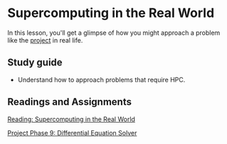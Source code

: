 # Supercomputing in the Real World

In this lesson, you'll get a glimpse of how you might approach a problem like the [project](../project/overview.md) in real life.

## Study guide

- Understand how to approach problems that require HPC.

## Readings and Assignments

[Reading: Supercomputing in the Real World](../readings/hpc-irl.md)

[Project Phase 9: Differential Equation Solver](../project/phase9.md)
